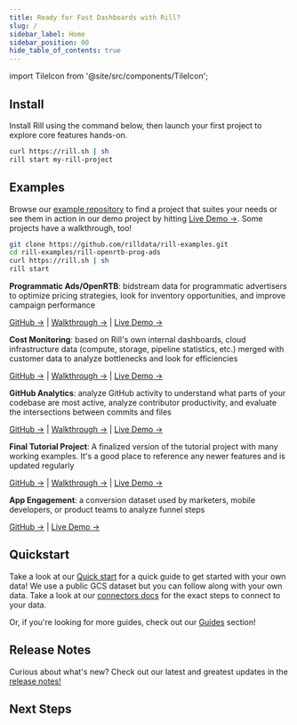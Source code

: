 ```yaml
---
title: Ready for Fast Dashboards with Rill?
slug: /
sidebar_label: Home
sidebar_position: 00
hide_table_of_contents: true
---
```


import TileIcon from '@site/src/components/TileIcon';

## Install 
Install Rill using the command below, then launch your first project to explore core features hands-on.

```bash
curl https://rill.sh | sh
rill start my-rill-project
```

<!-- <img src = 'https://storage.googleapis.com/prod-cdn.rilldata.com/docs/rill_hero.gif' class='rounded-gif' />
<br /> -->

##  Examples

Browse our [example repository](https://github.com/rilldata/rill-examples/) to find a project that suites your needs or see them in action in our demo project by hitting [Live Demo →](https://ui.rilldata.com/demo). Some projects have a walkthrough, too! 

```bash
git clone https://github.com/rilldata/rill-examples.git
cd rill-examples/rill-openrtb-prog-ads
curl https://rill.sh | sh
rill start
```


  **Programmatic Ads/OpenRTB**: bidstream data for programmatic advertisers to optimize pricing strategies, look for inventory opportunities, and improve campaign performance
  
  [GitHub →](https://github.com/rilldata/rill-examples/tree/main/rill-openrtb-prog-ads) | [Walkthrough →](/guides/openrtb-analytics) | [Live Demo →](https://ui.rilldata.com/demo/rill-openrtb-prog-ads)


  **Cost Monitoring**: based on Rill's own internal dashboards, cloud infrastructure data (compute, storage, pipeline statistics, etc.) merged with customer data to analyze bottlenecks and look for efficiencies

  [GitHub →](https://github.com/rilldata/rill-examples/tree/main/rill-cost-monitoring) | [Walkthrough →](/guides/cost-monitoring-analytics) | [Live Demo →](https://ui.rilldata.com/demo/rill-cost-monitoring)


  **GitHub Analytics**: analyze GitHub activity to understand what parts of your codebase are most active, analyze contributor productivity, and evaluate the intersections between commits and files

  [GitHub →](https://github.com/rilldata/rill-examples/tree/main/rill-github-analytics) | [Walkthrough →](/guides/github-analytics) | [Live Demo →](https://ui.rilldata.com/demo/rill-github-analytics)


  **Final Tutorial Project**: A finalized version of the tutorial project with many working examples. It's a good place to reference any newer features and is updated regularly

  [GitHub →](https://github.com/rilldata/rill-examples/tree/main/my-rill-tutorial) | [Walkthrough →](/guides/rill-basics/launch) | [Live Demo →](https://ui.rilldata.com/demo/my-rill-tutorial)
  

  **App Engagement**: a conversion dataset used by marketers, mobile developers, or product teams to analyze funnel steps

  [GitHub →](https://github.com/rilldata/rill-examples/tree/main/rill-app-engagement) | [Live Demo →](https://ui.rilldata.com/demo/rill-app-engagement)



## Quickstart

Take a look at our [Quick start](get-started/get-started.md) for a quick guide to get started with your own data! We use a public GCS dataset but you can follow along with your own data. Take a look at our [connectors docs](/reference/connectors/) for the exact steps to connect to your data.

Or, if you're looking for more guides, check out our [Guides](/guides/) section!



## Release Notes

Curious about what's new? Check out our latest and greatest updates in the [release notes!](https://docs.rilldata.com/notes)



## Next Steps

<div className="tile-icon-grid">
<TileIcon
  header="Connect Sources"
  content="Connect to your data sources and start ingesting data into Rill for analysis."
  link="/connect/source/"
/>
<TileIcon
  header="Last Mile ETL"
  content="Transform and prepare your data with Rill's powerful ETL capabilities."
  link="/build/models/"
/>
<TileIcon
  header="Create Metrics Layer"
  content="Build a metrics layer to define key business metrics and KPIs."
  link="/build/metrics-view/"
/>
<TileIcon
  header="Explore Data"
  content="Use Rill's interactive data exploration tools to discover insights."
  link="/explore/dashboard-101"
/>
<TileIcon
  header="Embed Dashboard"
  content="Embed Rill dashboards into your applications and workflows."
  link="/integrate/embedding/"
/>
<TileIcon
  header="Manage Users"
  content="Set up user management and access controls for your Rill projects."
  link="/manage/user-management/"
/>
<TileIcon
  header="Deploy to Cloud"
  content="Deploy your Rill project to production and share with your team."
  link="/deploy/deploy-dashboard/"
/>
<TileIcon
  header="See Demo Project"
  content="Explore our demo projects to see Rill in action with real data."
  link="https://ui.rilldata.com/demo"
  target="_blank"
  rel="noopener noreferrer"
/>
</div>